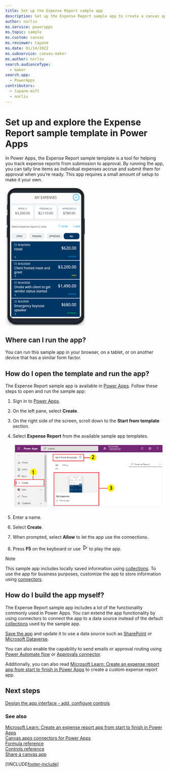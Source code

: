 ```yaml
---
title: Set up the Expense Report sample app
description: Set up the Expense Report sample app to create a canvas app, and preview the app features before you customize it for your business needs.
author: norliu
ms.service: powerapps
ms.topic: sample
ms.custom: canvas
ms.reviewer: tapanm
ms.date: 01/14/2022
ms.subservice: canvas-maker
ms.author: norliu
search.audienceType: 
  - maker
search.app: 
  - PowerApps
contributors:
  - tapanm-msft
  - norliu
---
```


# Set up and explore the Expense Report sample template in Power Apps

In Power Apps, the Expense Report sample template is a tool for helping you track expense reports from submission to approval. By running the app, you can tally line items as individual expenses accrue and submit them for approval when you’re ready. This app requires a small amount of setup to make it your own.

![Opening screen of the Expense Report PowerApp.](./media/expense-report-install/expense-report-powerapp.png)

## Where can I run the app?

You can run this sample app in your browser, on a tablet, or on another device that has a similar form factor.

## How do I open the template and run the app?

The Expense Report sample app is available in [Power Apps](https://make.powerapps.com). Follow these steps to open and run the sample app:

1. Sign in to [Power Apps](https://make.powerapps.com).

1. On the left pane, select **Create**.

1. On the right side of the screen, scroll down to the **Start from template** section.

1. Select **Expense Report** from the available sample app templates.

    ![Open Expense Report sample app.](./media/expense-report-install/use-expense-report-sample-template.png "Open Expense Report sample app")

1. Enter a name.

1. Select **Create**.

1. When prompted, select **Allow** to let the app use the connections.

1. Press **F5** on the keyboard or use ![Preview button](./media/expense-report-install/preview.png "Preview button") to play the app.

> [!NOTE]
> This sample app includes locally saved information using [collections](create-update-collection.md). To use the app for business purposes, customize the app to store information using [connectors](/connectors/connector-reference/connector-reference-powerapps-connectors).

## How do I build the app myself?

The Expense Report sample app includes a lot of the functionality commonly used in Power Apps. You can extend the app functionality by using connectors to connect the app to a data source instead of the default [collections](create-update-collection.md) used by the sample app.

[Save the app](save-publish-app.md#save-changes-to-an-app) and update it to use a data source such as [SharePoint](connections/connection-sharepoint-online.md) or [Microsoft Dataverse](connections/connection-common-data-service.md).

You can also enable the capability to send emails or approval routing using [Power Automate flow](using-logic-flows.md) or [Approvals connector](/connectors/approvals).

Additionally, you can also read [Microsoft Learn: Create an expense report app from start to finish in Power Apps](/learn/paths/expense-canvas-app-start-finish/) to create a custom expense report app.

## Next steps

[Design the app interface - add, configure controls](add-configure-controls.md)

### See also

[Microsoft Learn: Create an expense report app from start to finish in Power Apps](/learn/paths/expense-canvas-app-start-finish/)  <br>
[Canvas apps connectors for Power Apps](connections-list.md) <br>
[Formula reference](formula-reference.md) <br>
[Controls reference](reference-properties.md) <br>
[Share a canvas app](share-app.md)

[!INCLUDE[footer-include](../../includes/footer-banner.md)]

